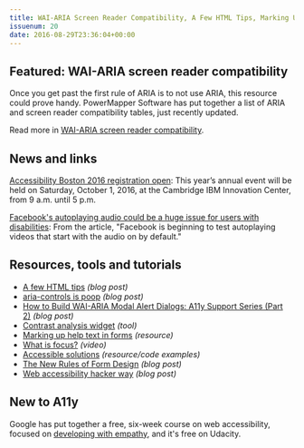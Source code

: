 ```yaml
---
title: WAI-ARIA Screen Reader Compatibility, A Few HTML Tips, Marking Up Help Text in Forms and More
issuenum: 20
date: 2016-08-29T23:36:04+00:00
---
```


## Featured: WAI-ARIA screen reader compatibility

Once you get past the first rule of ARIA is to not use ARIA, this resource could prove handy. PowerMapper Software has put together a list of ARIA and screen reader compatibility tables, just recently updated.

Read more in [WAI-ARIA screen reader compatibility](http://www.powermapper.com/tests/screen-readers/aria/).

## News and links

[Accessibility Boston 2016 registration open](http://a11y-bos.org/annual-events/about-a11ybos-2016/): This year’s annual event will be held on Saturday, October 1, 2016, at the Cambridge IBM Innovation Center, from 9 a.m. until 5 p.m.

[Facebook's autoplaying audio could be a huge issue for users with disabilities](http://www.dailydot.com/debug/autoplaying-videos-with-sound-internet-accessibility-visually-impaired/): From the article, "Facebook is beginning to test autoplaying videos that start with the audio on by default."

## Resources, tools and tutorials

* [A few HTML tips](https://hacks.mozilla.org/2016/08/a-few-html-tips/) _(blog post)_
* [aria-controls is poop](http://www.heydonworks.com/article/aria-controls-is-poop) _(blog post)_
* [How to Build WAI-ARIA Modal Alert Dialogs: A11y Support Series (Part 2)](http://www.deque.com/blog/aria-modal-alert-dialogs-a11y-support-series-part-2/) _(blog post)_
* [Contrast analysis widget](https://ada.is/contrast-widget/) _(tool)_
* [Marking up help text in forms](https://adactio.com/journal/11109) _(resource)_
* [What is focus?](https://www.youtube.com/watch?v=EFv9ubbZLKw) _(video)_
* [Accessible solutions](http://haltersweb.github.io/Accessibility/) _(resource/code examples)_
* [The New Rules of Form Design](http://www.uxbooth.com/articles/the-new-rules-of-form-design/) _(blog post)_
* [Web accessibility hacker way](http://jj09.net/web-accessibility-hacker-way/) _(blog post)_

## New to A11y

Google has put together a free, six-week course on web accessibility, focused on [developing with empathy](https://egghead.io/courses/start-building-accessible-web-applications-today), and it's free on Udacity.